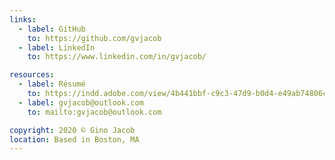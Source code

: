 ```yaml
---
links:
  - label: GitHub
    to: https://github.com/gvjacob
  - label: LinkedIn
    to: https://www.linkedin.com/in/gvjacob/

resources:
  - label: Résumé
    to: https://indd.adobe.com/view/4b441bbf-c9c3-47d9-b0d4-e49ab74806cb
  - label: gvjacob@outlook.com
    to: mailto:gvjacob@outlook.com

copyright: 2020 © Gino Jacob
location: Based in Boston, MA
---
```

